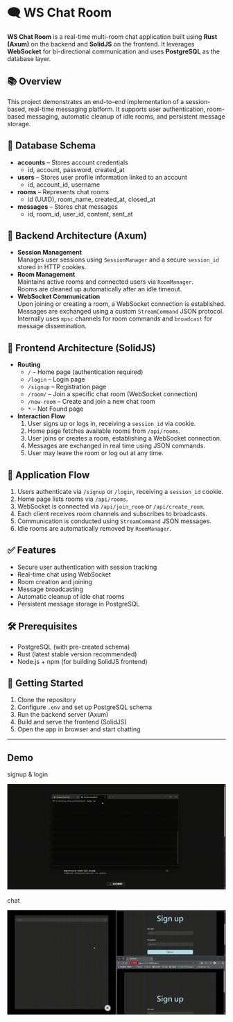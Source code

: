   <h1>🗨️ WS Chat Room</h1>
  <p><strong>WS Chat Room</strong> is a real-time multi-room chat application built using <strong>Rust (Axum)</strong> on the backend and <strong>SolidJS</strong> on the frontend. It leverages <strong>WebSocket</strong> for bi-directional communication and uses <strong>PostgreSQL</strong> as the database layer.</p>

  <h2>📚 Overview</h2>
  <p>This project demonstrates an end-to-end implementation of a session-based, real-time messaging platform. It supports user authentication, room-based messaging, automatic cleanup of idle rooms, and persistent message storage.</p>

  <h2>🧱 Database Schema</h2>
  <ul>
    <li><strong>accounts</strong> – Stores account credentials
      <ul><li>id, account, password, created_at</li></ul>
    </li>
    <li><strong>users</strong> – Stores user profile information linked to an account
      <ul><li>id, account_id, username</li></ul>
    </li>
    <li><strong>rooms</strong> – Represents chat rooms
      <ul><li>id (UUID), room_name, created_at, closed_at</li></ul>
    </li>
    <li><strong>messages</strong> – Stores chat messages
      <ul><li>id, room_id, user_id, content, sent_at</li></ul>
    </li>
  </ul>

  <h2>🧩 Backend Architecture (Axum)</h2>
  <ul>
    <li><strong>Session Management</strong>
      <br>Manages user sessions using <code>SessionManager</code> and a secure <code>session_id</code> stored in HTTP cookies.
    </li>
    <li><strong>Room Management</strong>
      <br>Maintains active rooms and connected users via <code>RoomManager</code>.
      <br>Rooms are cleaned up automatically after an idle timeout.
    </li>
    <li><strong>WebSocket Communication</strong>
      <br>Upon joining or creating a room, a WebSocket connection is established.
      <br>Messages are exchanged using a custom <code>StreamCommand</code> JSON protocol.
      <br>Internally uses <code>mpsc</code> channels for room commands and <code>broadcast</code> for message dissemination.
    </li>
  </ul>

  <h2>🧩 Frontend Architecture (SolidJS)</h2>
  <ul>
    <li><strong>Routing</strong>
      <ul>
        <li><code>/</code> – Home page (authentication required)</li>
        <li><code>/login</code> – Login page</li>
        <li><code>/signup</code> – Registration page</li>
        <li><code>/room/</code> – Join a specific chat room (WebSocket connection)</li>
        <li><code>/new-room</code> – Create and join a new chat room</li>
        <li><code>*</code> – Not Found page</li>
      </ul>
    </li>
    <li><strong>Interaction Flow</strong>
      <ol>
        <li>User signs up or logs in, receiving a <code>session_id</code> via cookie.</li>
        <li>Home page fetches available rooms from <code>/api/rooms</code>.</li>
        <li>User joins or creates a room, establishing a WebSocket connection.</li>
        <li>Messages are exchanged in real time using JSON commands.</li>
        <li>User may leave the room or log out at any time.</li>
      </ol>
    </li>
  </ul>

  <h2>🔄 Application Flow</h2>
  <ol>
    <li>Users authenticate via <code>/signup</code> or <code>/login</code>, receiving a <code>session_id</code> cookie.</li>
    <li>Home page lists rooms via <code>/api/rooms</code>.</li>
    <li>WebSocket is connected via <code>/api/join_room</code> or <code>/api/create_room</code>.</li>
    <li>Each client receives room channels and subscribes to broadcasts.</li>
    <li>Communication is conducted using <code>StreamCommand</code> JSON messages.</li>
    <li>Idle rooms are automatically removed by <code>RoomManager</code>.</li>
  </ol>

  <h2>✅ Features</h2>
  <ul>
    <li>Secure user authentication with session tracking</li>
    <li>Real-time chat using WebSocket</li>
    <li>Room creation and joining</li>
    <li>Message broadcasting</li>
    <li>Automatic cleanup of idle chat rooms</li>
    <li>Persistent message storage in PostgreSQL</li>
  </ul>

  <h2>🛠 Prerequisites</h2>
  <ul>
    <li>PostgreSQL (with pre-created schema)</li>
    <li>Rust (latest stable version recommended)</li>
    <li>Node.js + npm (for building SolidJS frontend)</li>
  </ul>

  <h2>🚀 Getting Started</h2>
  <ol>
    <li>Clone the repository</li>
    <li>Configure <code>.env</code> and set up PostgreSQL schema</li>
    <li>Run the backend server (Axum)</li>
    <li>Build and serve the frontend (SolidJS)</li>
    <li>Open the app in browser and start chatting</li>
  </ol>

  ---

<h2>Demo</h2>
<p>signup & login</p>
<img src="https://github.com/JerryLin083/ws_chat_room/blob/master/demo/login%26signup.gif" alt="signup" width="600">

<p>chat</p>
<img src="https://github.com/JerryLin083/ws_chat_room/blob/master/demo/chat.gif" alt="chat" width="600">

  
